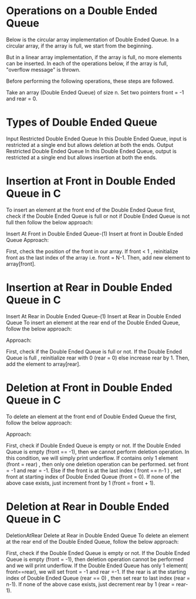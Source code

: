 # Operations on a Double Ended Queue

Below is the circular array implementation of Double Ended Queue. In a circular array, if the array is full, we start from the beginning.

But in a linear array implementation, if the array is full, no more elements can be inserted. In each of the operations below, if the array is full, "overflow message" is thrown.

Before performing the following operations, these steps are followed.

Take an array (Double Ended Queue) of size n.
Set two pointers front = -1 and rear = 0.

# Types of Double Ended Queue

Input Restricted Double Ended Queue
In this Double Ended Queue, input is restricted at a single end but allows deletion at both the ends.
Output Restricted Double Ended Queue
In this Double Ended Queue, output is restricted at a single end but allows insertion at both the ends.

# Insertion at Front in Double Ended Queue in C

To insert an element at the front end of the Double Ended Queue first, check if the Double Ended Queue is full or not if Double Ended Queue is not full then follow the below approach:

Insert At Front in Double Ended Queue-(1)
Insert at front in Double Ended Queue
Approach:

First, check the position of the front in our array.
If front < 1 , reinitialize front as the last index of the array i.e. front = N-1.
Then, add new element to array[front].

# Insertion at Rear in Double Ended Queue in C

Insert At Rear in Double Ended Queue-(1)
Insert at Rear in Double Ended Queue
To insert an element at the rear end of the Double Ended Queue, follow the below approach:

Approach:

First, check if the Double Ended Queue is full or not.
If the Double Ended Queue is full , reinitialize rear with 0 (rear = 0) else increase rear by 1.
Then, add the element to array[rear].

# Deletion at Front in Double Ended Queue in C

To delete an element at the front end of Double Ended Queue the first, follow the below approach:

Approach:

First, check if Double Ended Queue is empty or not.
If the Double Ended Queue is empty (front == -1), then we cannot perform deletion operation. In this condition, we will simply print underflow.
If contains only 1 element (front = rear) , then only one deletion operation can be performed. set front = -1 and rear = -1.
Else if the front is at the last index ( front == n-1 ) , set front at starting index of Double Ended Queue (front = 0).
If none of the above case exists, just increment front by 1 (front = front + 1).

# Deletion at Rear in Double Ended Queue in C

DeletionAtRear
Delete at Rear in Double Ended Queue
To delete an element at the rear end of the Double Ended Queue, follow the below approach:

First, check if the Double Ended Queue is empty or not.
If the Double Ended Queue is empty (front = -1), then deletion operation cannot be performed and we will print underflow.
If the Double Ended Queue has only 1 element( front==rear), we will set front = -1 and rear =-1.
If the rear is at the starting index of Double Ended Queue (rear == 0) , then set rear to last index (rear = n-1).
If none of the above case exists, just decrement rear by 1 (rear = rear-1).
